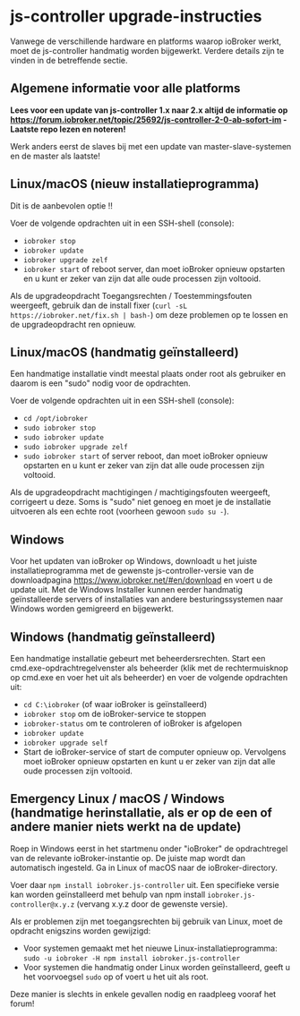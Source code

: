 # js-controller upgrade-instructies

Vanwege de verschillende hardware en platforms waarop ioBroker werkt, moet de js-controller handmatig worden bijgewerkt. Verdere details zijn te vinden in de betreffende sectie.

## Algemene informatie voor alle platforms

**Lees voor een update van js-controller 1.x naar 2.x altijd de informatie op https://forum.iobroker.net/topic/25692/js-controller-2-0-ab-sofort-im -Laatste repo lezen en noteren!**

Werk anders eerst de slaves bij met een update van master-slave-systemen en de master als laatste!

## Linux/macOS (nieuw installatieprogramma)
Dit is de aanbevolen optie !!

Voer de volgende opdrachten uit in een SSH-shell (console):
* `iobroker stop`
* `iobroker update`
* `iobroker upgrade zelf`
* `iobroker start` of reboot server, dan moet ioBroker opnieuw opstarten en u kunt er zeker van zijn dat alle oude processen zijn voltooid.

Als de upgradeopdracht Toegangsrechten / Toestemmingsfouten weergeeft, gebruik dan de install fixer (`curl -sL https://iobroker.net/fix.sh | bash-`) om deze problemen op te lossen en de upgradeopdracht ren opnieuw.

## Linux/macOS (handmatig geïnstalleerd)

Een handmatige installatie vindt meestal plaats onder root als gebruiker en daarom is een "sudo" nodig voor de opdrachten.

Voer de volgende opdrachten uit in een SSH-shell (console):
* `cd /opt/iobroker`
* `sudo iobroker stop`
* `sudo iobroker update`
* `sudo iobroker upgrade zelf`
* `sudo iobroker start` of server reboot, dan moet ioBroker opnieuw opstarten en u kunt er zeker van zijn dat alle oude processen zijn voltooid.

Als de upgradeopdracht machtigingen / machtigingsfouten weergeeft, corrigeert u deze. Soms is "sudo" niet genoeg en moet je de installatie uitvoeren als een echte root (voorheen gewoon `sudo su -`).

## Windows

Voor het updaten van ioBroker op Windows, downloadt u het juiste installatieprogramma met de gewenste js-controller-versie van de downloadpagina https://www.iobroker.net/#en/download en voert u de update uit. Met de Windows Installer kunnen eerder handmatig geïnstalleerde servers of installaties van andere besturingssystemen naar Windows worden gemigreerd en bijgewerkt.

## Windows (handmatig geïnstalleerd)

Een handmatige installatie gebeurt met beheerdersrechten. Start een cmd.exe-opdrachtregelvenster als beheerder (klik met de rechtermuisknop op cmd.exe en voer het uit als beheerder) en voer de volgende opdrachten uit:

* `cd C:\iobroker` (of waar ioBroker is geïnstalleerd)
* `iobroker stop` om de ioBroker-service te stoppen
* `iobroker-status` om te controleren of ioBroker is afgelopen
* `iobroker update`
* `iobroker upgrade self`
* Start de ioBroker-service of start de computer opnieuw op. Vervolgens moet ioBroker opnieuw opstarten en kunt u er zeker van zijn dat alle oude processen zijn voltooid.

## Emergency Linux / macOS / Windows (handmatige herinstallatie, als er op de een of andere manier niets werkt na de update)

Roep in Windows eerst in het startmenu onder "ioBroker" de opdrachtregel van de relevante ioBroker-instantie op. De juiste map wordt dan automatisch ingesteld. Ga in Linux of macOS naar de ioBroker-directory.

Voer daar `npm install iobroker.js-controller` uit. Een specifieke versie kan worden geïnstalleerd met behulp van npm install `iobroker.js-controller@x.y.z` (vervang x.y.z door de gewenste versie).

Als er problemen zijn met toegangsrechten bij gebruik van Linux, moet de opdracht enigszins worden gewijzigd:

* Voor systemen gemaakt met het nieuwe Linux-installatieprogramma: `sudo -u iobroker -H npm install iobroker.js-controller`
* Voor systemen die handmatig onder Linux worden geïnstalleerd, geeft u het voorvoegsel `sudo` op of voert u het uit als root.

Deze manier is slechts in enkele gevallen nodig en raadpleeg vooraf het forum!

